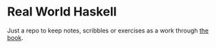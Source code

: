 # Real World Haskell

Just a repo to keep notes, scribbles or exercises as a work through [the book](http://book.realworldhaskell.org/).
